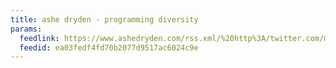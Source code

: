 ```yaml
---
title: ashe dryden - programming diversity
params:
  feedlink: https://www.ashedryden.com/rss.xml/%20http%3A/twitter.com/mislav
  feedid: ea03fedf4fd70b2077d9517ac6024c9e
---
```

